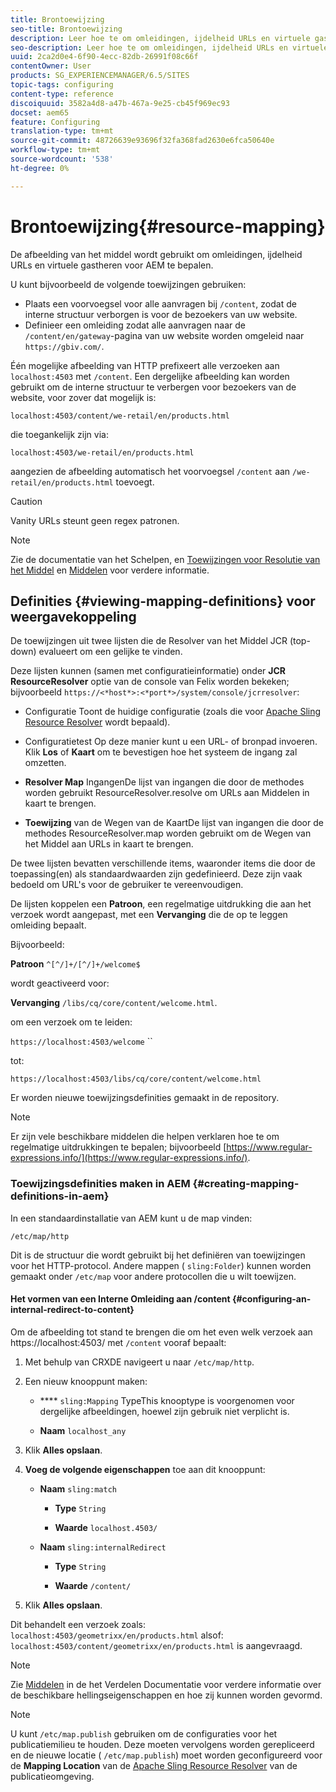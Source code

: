 ```yaml
---
title: Brontoewijzing
seo-title: Brontoewijzing
description: Leer hoe te om omleidingen, ijdelheid URLs en virtuele gastheren voor AEM te bepalen door middel van middeltoewijzing.
seo-description: Leer hoe te om omleidingen, ijdelheid URLs en virtuele gastheren voor AEM te bepalen door middel van middeltoewijzing.
uuid: 2ca2d0e4-6f90-4ecc-82db-26991f08c66f
contentOwner: User
products: SG_EXPERIENCEMANAGER/6.5/SITES
topic-tags: configuring
content-type: reference
discoiquuid: 3582a4d8-a47b-467a-9e25-cb45f969ec93
docset: aem65
feature: Configuring
translation-type: tm+mt
source-git-commit: 48726639e93696f32fa368fad2630e6fca50640e
workflow-type: tm+mt
source-wordcount: '538'
ht-degree: 0%

---
```



# Brontoewijzing{#resource-mapping}

De afbeelding van het middel wordt gebruikt om omleidingen, ijdelheid URLs en virtuele gastheren voor AEM te bepalen.

U kunt bijvoorbeeld de volgende toewijzingen gebruiken:

* Plaats een voorvoegsel voor alle aanvragen bij `/content`, zodat de interne structuur verborgen is voor de bezoekers van uw website.
* Definieer een omleiding zodat alle aanvragen naar de `/content/en/gateway`-pagina van uw website worden omgeleid naar `https://gbiv.com/`.

Één mogelijke afbeelding van HTTP prefixeert alle verzoeken aan `localhost:4503` met `/content`. Een dergelijke afbeelding kan worden gebruikt om de interne structuur te verbergen voor bezoekers van de website, voor zover dat mogelijk is:

`localhost:4503/content/we-retail/en/products.html`

die toegankelijk zijn via:

`localhost:4503/we-retail/en/products.html`

aangezien de afbeelding automatisch het voorvoegsel `/content` aan `/we-retail/en/products.html` toevoegt.

>[!CAUTION]
>
>Vanity URLs steunt geen regex patronen.

>[!NOTE]
>
>Zie de documentatie van het Schelpen, en [Toewijzingen voor Resolutie van het Middel](https://sling.apache.org/site/resources.html) en [Middelen](https://sling.apache.org/site/mappings-for-resource-resolution.html) voor verdere informatie.

## Definities {#viewing-mapping-definitions} voor weergavekoppeling

De toewijzingen uit twee lijsten die de Resolver van het Middel JCR (top-down) evalueert om een gelijke te vinden.

Deze lijsten kunnen (samen met configuratieinformatie) onder **JCR ResourceResolver** optie van de console van Felix worden bekeken; bijvoorbeeld `https://<*host*>:<*port*>/system/console/jcrresolver`:

* Configuratie
Toont de huidige configuratie (zoals die voor [Apache Sling Resource Resolver](/help/sites-deploying/osgi-configuration-settings.md#apacheslingresourceresolver) wordt bepaald).

* Configuratietest
Op deze manier kunt u een URL- of bronpad invoeren. Klik **Los** of **Kaart** om te bevestigen hoe het systeem de ingang zal omzetten.

* **Resolver Map**
IngangenDe lijst van ingangen die door de methodes worden gebruikt ResourceResolver.resolve om URLs aan Middelen in kaart te brengen.

* **Toewijzing**
van de Wegen van de KaartDe lijst van ingangen die door de methodes ResourceResolver.map worden gebruikt om de Wegen van het Middel aan URLs in kaart te brengen.

De twee lijsten bevatten verschillende items, waaronder items die door de toepassing(en) als standaardwaarden zijn gedefinieerd. Deze zijn vaak bedoeld om URL&#39;s voor de gebruiker te vereenvoudigen.

De lijsten koppelen een **Patroon**, een regelmatige uitdrukking die aan het verzoek wordt aangepast, met een **Vervanging** die de op te leggen omleiding bepaalt.

Bijvoorbeeld:

**Patroon** `^[^/]+/[^/]+/welcome$`

wordt geactiveerd voor:

**Vervanging** `/libs/cq/core/content/welcome.html`.

om een verzoek om te leiden:

`https://localhost:4503/welcome` ``

tot:

`https://localhost:4503/libs/cq/core/content/welcome.html`

Er worden nieuwe toewijzingsdefinities gemaakt in de repository.

>[!NOTE]
>
>Er zijn vele beschikbare middelen die helpen verklaren hoe te om regelmatige uitdrukkingen te bepalen; bijvoorbeeld [https://www.regular-expressions.info/](https://www.regular-expressions.info/).

### Toewijzingsdefinities maken in AEM {#creating-mapping-definitions-in-aem}

In een standaardinstallatie van AEM kunt u de map vinden:

`/etc/map/http`

Dit is de structuur die wordt gebruikt bij het definiëren van toewijzingen voor het HTTP-protocol. Andere mappen ( `sling:Folder`) kunnen worden gemaakt onder `/etc/map` voor andere protocollen die u wilt toewijzen.

#### Het vormen van een Interne Omleiding aan /content {#configuring-an-internal-redirect-to-content}

Om de afbeelding tot stand te brengen die om het even welk verzoek aan https://localhost:4503/ met `/content` vooraf bepaalt:

1. Met behulp van CRXDE navigeert u naar `/etc/map/http`.

1. Een nieuw knooppunt maken:

   * **** `sling:Mapping`
TypeThis knooptype is voorgenomen voor dergelijke afbeeldingen, hoewel zijn gebruik niet verplicht is.

   * **Naam** `localhost_any`

1. Klik **Alles opslaan**.
1. **Voeg de volgende eigenschappen** toe aan dit knooppunt:

   * **Naam** `sling:match`

      * **Type** `String`

      * **Waarde** `localhost.4503/`
   * **Naam** `sling:internalRedirect`

      * **Type** `String`

      * **Waarde** `/content/`


1. Klik **Alles opslaan**.

Dit behandelt een verzoek zoals:
`localhost:4503/geometrixx/en/products.html`
alsof:
`localhost:4503/content/geometrixx/en/products.html`
is aangevraagd.

>[!NOTE]
>
>Zie [Middelen](https://sling.apache.org/site/mappings-for-resource-resolution.html) in de het Verdelen Documentatie voor verdere informatie over de beschikbare hellingseigenschappen en hoe zij kunnen worden gevormd.

>[!NOTE]
>
>U kunt `/etc/map.publish` gebruiken om de configuraties voor het publicatiemilieu te houden. Deze moeten vervolgens worden gerepliceerd en de nieuwe locatie ( `/etc/map.publish`) moet worden geconfigureerd voor de **Mapping Location** van de [Apache Sling Resource Resolver](/help/sites-deploying/osgi-configuration-settings.md#apacheslingresourceresolver) van de publicatieomgeving.

